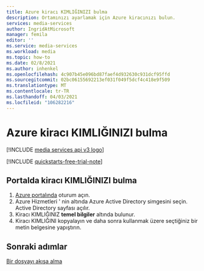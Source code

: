 ```yaml
---
title: Azure kiracı KIMLIĞINIZI bulma
description: Ortamınızı ayarlamak için Azure kiracınızı bulun.
services: media-services
author: IngridAtMicrosoft
manager: femila
editor: ''
ms.service: media-services
ms.workload: media
ms.topic: how-to
ms.date: 02/8/2021
ms.author: inhenkel
ms.openlocfilehash: 4c907b45e096bd87faef4d932630c931dcf95ffd
ms.sourcegitcommit: 02bc06155692213ef031f049f5dcf4c418e9f509
ms.translationtype: MT
ms.contentlocale: tr-TR
ms.lasthandoff: 04/03/2021
ms.locfileid: "106282216"
---
```

# <a name="how-to-find-your-azure-tenant-id"></a>Azure kiracı KIMLIĞINIZI bulma

[!INCLUDE [media services api v3 logo](./includes/v3-hr.md)]

[!INCLUDE [quickstarts-free-trial-note](../../../includes/quickstarts-free-trial-note.md)]

## <a name="find-your-tenant-id-in-the-portal"></a>Portalda kiracı KIMLIĞINIZI bulma

1. [Azure portalında](https://portal.azure.com) oturum açın.
1. Azure Hizmetleri ' nin altında Azure Active Directory simgesini seçin. Active Directory sayfası açılır.
1. Kiracı KIMLIĞINIZ **temel bilgiler** altında bulunur.
1. Kiracı KIMLIĞINI kopyalayın ve daha sonra kullanmak üzere seçtiğiniz bir metin belgesine yapıştırın.

## <a name="next-steps"></a>Sonraki adımlar

[Bir dosyayı akışa alma](stream-files-dotnet-quickstart.md)
